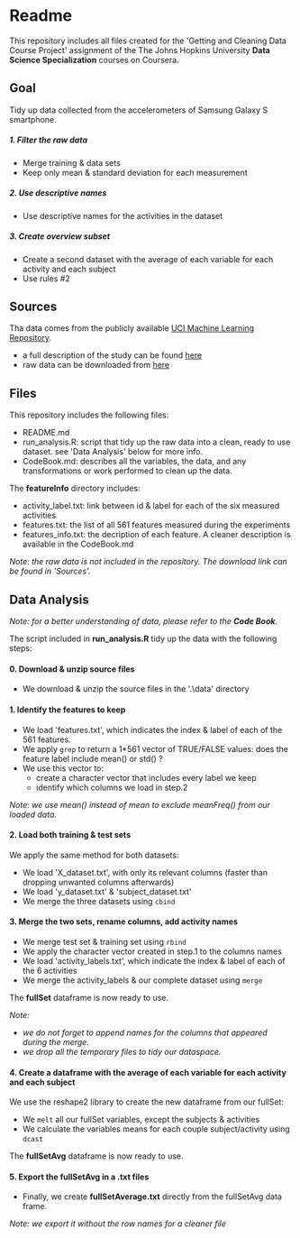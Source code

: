 
# Readme

This repository includes all files created for the 'Getting and Cleaning Data Course Project' assignment of 
the The Johns Hopkins University **Data Science Specialization** courses on Coursera.


## Goal

Tidy up data collected from the accelerometers of Samsung Galaxy S smartphone. 

##### 1. Filter the raw data
+ Merge training & data sets
+ Keep only mean & standard deviation for each measurement

##### 2. Use descriptive names
+ Use descriptive names for the activities in the dataset

##### 3. Create overview subset
+ Create a second dataset with the average of each variable for each activity and each subject
+ Use rules #2


## Sources

Tha data comes from the publicly available [UCI Machine Learning Repository](http://archive.ics.uci.edu/ml/index.html). 

+ a full description of the study can be found [here](http://archive.ics.uci.edu/ml/datasets/Human+Activity+Recognition+Using+Smartphones)
+ raw data can be downloaded from [here](https://d396qusza40orc.cloudfront.net/getdata%2Fprojectfiles%2FUCI%20HAR%20Dataset.zip)


## Files

This repository includes the following files:

+ README.md
+ run_analysis.R: script that tidy up the raw data into a clean, ready to use dataset. see 'Data Analysis' below for more info.
+ CodeBook.md: describes all the variables, the data, and any transformations or work performed to clean up the data.

The **featureInfo** directory includes:

+ activity_label.txt: link between id & label for each of the six measured activities
+ features.txt: the list of all 561 features measured during the experiments 
+ features_info.txt: the decription of each feature. A cleaner description is available in the CodeBook.md

*Note: the raw data is not included in the repository. The download link can be found in 'Sources'.*


## Data Analysis

_Note: for a better understanding of data, please refer to the **Code Book**._

The script included in **run_analysis.R** tidy up the data with the following steps:

#### 0. Download & unzip source files

+ We download & unzip the source files in the '.\data' directory

#### 1. Identify the features to keep

+ We load 'features.txt', which indicates the index & label of each of the 561 features.
+ We apply `grep` to return a 1\*561 vector of TRUE/FALSE values: does the feature label include mean() or std() ?
+ We use this vector to:
  + create a character vector that includes every label we keep
  + identify which columns we load in step.2
	
*Note: we use mean() instead of mean to exclude meanFreq() from our loaded data.*
	
	
#### 2. Load both training & test sets

We apply the same method for both datasets:

+ We load 'X_dataset.txt', with only its relevant columns (faster than dropping unwanted columns afterwards)
+ We load 'y_dataset.txt' & 'subject_dataset.txt'
+ We merge the three datasets using `cbind`


#### 3. Merge the two sets, rename columns, add activity names

+ We merge test set & training set using `rbind`
+ We apply the character vector created in step.1 to the columns names
+ We load 'activity_labels.txt', which indicate the index & label of each of the 6 activities
+ We merge the activity_labels & our complete dataset using `merge`

The **fullSet** dataframe is now ready to use. 

*Note:* 
+ *we do not forget to append names for the columns that appeared during the merge.*
+ *we drop all the temporary files to tidy our dataspace.*


#### 4. Create a dataframe with the average of each variable for each activity and each subject 

We use the reshape2 library to create the new dataframe from our fullSet:

+ We `melt` all our fullSet variables, except the subjects & activities
+ We calculate the variables means for each couple subject/activity using `dcast`

The **fullSetAvg** dataframe is now ready to use. 

#### 5. Export the fullSetAvg in a .txt files

+ Finally, we create **fullSetAverage.txt** directly from the fullSetAvg data frame.

*Note: we export it without the row names for a cleaner file*